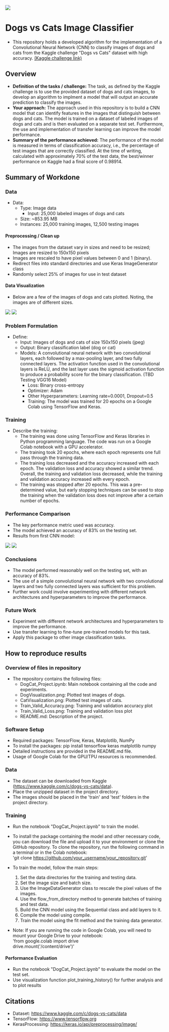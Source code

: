 ![](UTA-DataScience-Logo.png)

# Dogs vs Cats Image Classifier

* This repository holds a developed algorithm for the implementation of a Convolutional Neural Network (CNN) to classify images of dogs and cats from the Kaggle challenge "Dogs vs Cats" dataset with high accuracy.  [(Kaggle challenge link)](https://www.kaggle.com/competitions/dogs-vs-cats/overview)

## Overview

  * **Definition of the tasks / challenge:**  The task, as defined by the Kaggle challenge is to use the provided dataset of dogs and cats images, to develop an algorithm to implment a model that will output an accurate prediction to classify the images.
  * **Your approach:** The approach used in this repository is to build a CNN model that can identify features in the images that distinguish between dogs and cats. The model is trained on a dataset of labeled images of dogs and cats and is then evaluated on a separate test set. Furthermore, the use and implementation of transfer learning can improve the model performance.
  * **Summary of the performance achieved:** The performance of the model is measured in terms of classification accuracy, i.e., the percentage of test images that are correctly classified. At the time of writing, calculated with approximately 70% of the test data, the best/winner performance on Kaggle had a final score of 0.98914.

## Summary of Workdone

### Data

* Data:
  * Type: Image data
    * Input: 25,000 labeled images of dogs and cats
  * Size: ~853.95 MB
  * Instances: 25,000 training images, 12,500 testing images

#### Preprocessing / Clean up

* The images from the dataset vary in sizes and need to be resized; Images are resized to 150x150 pixels
* Images are rescaled to have pixel values between 0 and 1 (binary).
* Redirect files into standard directories and use Keras ImageGenerator class
* Randomly select 25% of images for use in test dataset

#### Data Visualization

* Below are a few of the images of dogs and cats plotted. Noting, the images are of different sizes.

![](DogVisualization.png)
![](CatVisualization.png)

### Problem Formulation

* Define:
  * Input: Images of dogs and cats of size 150x150 pixels (jpeg)
  * Output: Binary classification label (dog or cat)
  * Models: A convolutional neural network with two convolutional layers, each followed by a max-pooling layer, and two fully connected layers. The activation function used in the convolutional layers is ReLU, and the last layer uses the sigmoid activation function to produce a probability score for the binary classification. (TBD Testing VGG16 Model)
    * Loss: Binary cross-entropy
    * Optimizer: Adam
    * Other Hyperparameters: Learning rate=0.0001, Dropout=0.5
    * Training: The model was trained for 20 epochs on a Google Colab using TensorFlow and Keras.

### Training

* Describe the training:
  * The training was done using TensorFlow and Keras libraries in Python programming language. The code was run on a Google Colab notebook with a GPU accelerator.
  * The training took 20 epochs, where each epoch represents one full pass through the training data.
  * The training loss decreased and the accuracy increased with each epoch. The validation loss and accuracy showed a similar trend. Overall, the training and validation loss decreased, while the training and validation accuracy increased with every epoch.
  * The training was stopped after 20 epochs. This was a pre-determined value, but early stopping techniques can be used to stop the training when the validation loss does not improve after a certain number of epochs.

### Performance Comparison

* The key performance metric used was accuracy.
* The model achieved an accuracy of 83% on the testing set.
* Results from first CNN model:

![](Train_Valid_Accuracy.png) 
![](Train_Valid_Loss.png)

### Conclusions

* The model performed reasonably well on the testing set, with an accuracy of 83%.
* The use of a simple convolutional neural network with two convolutional layers and two fully connected layers was sufficient for this problem.
* Further work could involve experimenting with different network architectures and hyperparameters to improve the performance.

### Future Work

* Experiment with different network architectures and hyperparameters to improve the performance.
* Use transfer learning to fine-tune pre-trained models for this task.
* Apply this package to other image classification tasks.

## How to reproduce results

### Overview of files in repository

* The repository contains the following files:
   * DogCat_Project.ipynb: Main notebook containing all the code and experiments.
   * DogVisualization.png: Plotted test images of dogs.
   * CatVisualization.png: Plotted test images of cats.
   * Train_Valid_Accuracy.png: Training and validation accuracy plot
   * Train_Valid_Loss.png: Training and validation loss plot
   * README.md: Description of the project.

### Software Setup

* Required packages: TensorFlow, Keras, Matplotlib, NumPy
* To install the packages: pip install tensorflow keras matplotlib numpy
* Detailed instructions are provided in the README.md file.
* Usage of Google Colab for the GPU/TPU resources is recommended.

### Data

* The dataset can be downloaded from Kaggle (https://www.kaggle.com/c/dogs-vs-cats/data).
* Place the unzipped dataset in the project directory.
* The images should be placed in the 'train' and 'test' folders in the project directory.

### Training

* Run the notebook "DogCat_Project.ipynb" to train the model.
* To install the package containing the model and other necessary code, you can download the file and upload it to your environment or clone the GitHub repository. To clone the repository, run the following command in a terminal or in the Colab notebook:
<br />'git clone https://github.com/your_username/your_repository.git'
* To train the model, follow the main steps:
    1) Set the data directories for the training and testing data.
    2) Set the image size and batch size.
    3) Use the ImageDataGenerator class to rescale the pixel values of the images.
    4) Use the flow_from_directory method to generate batches of training and test data.
    5) Build the CNN model using the Sequential class and add layers to it.
    6) Compile the model using compile.
    7) Train the model using the fit method and the training data generator.

* Note: If you are running the code in Google Colab, you will need to mount your Google Drive to your notebook:
<br /> 'from google.colab import drive <br />
 drive.mount('/content/drive')'

#### Performance Evaluation

* Run the notebook "DogCat_Project.ipynb" to evaluate the model on the test set.
* Use visualization function plot_training_history() for further analysis and to plot results


## Citations

* Dataset: https://www.kaggle.com/c/dogs-vs-cats/data
* TensorFlow: https://www.tensorflow.org
* KerasProcessing: https://keras.io/api/preprocessing/image/





